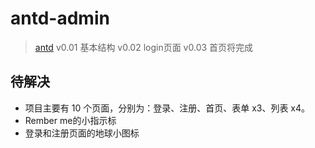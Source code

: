 # antd-admin

> [antd](https://www.figma.com/file/jErSsXK0LKbqsQ2HIa5JMn/aitschool---Ant-Design-Admin?type=design&node-id=71489-79105&mode=design&t=dLfVoZvYit4tABPY-0)
> v0.01 基本结构
> v0.02 login页面
> v0.03 首页将完成

## 待解决

+ 项目主要有 10 个页面，分别为：登录、注册、首页、表单 x3、列表 x4。
+ Rember me的小指示标
+ 登录和注册页面的地球小图标
